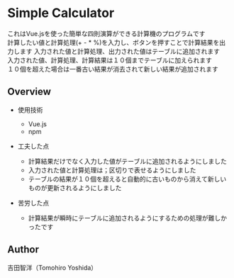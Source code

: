 # Simple Calculator

これはVue.jsを使った簡単な四則演算ができる計算機のプログラムです   
計算したい値と計算処理(+ - * %)を入力し、ボタンを押すことで計算結果を出力します 
入力された値と計算処理、出力された値はテーブルに追加されます  
入力された値、計算処理、計算結果は１０個までテーブルに加えられます  
１０個を超えた場合は一番古い結果が消去されて新しい結果が追加されます  

## Overview  
- 使用技術  
  - Vue.js
  - npm  
  
- 工夫した点
  - 計算結果だけでなく入力した値がテーブルに追加されるようにしました
  - 入力された値と計算処理は；区切りで表せるようにしました
  - テーブルの結果が１０個を超えると自動的に古いものから消えて新しいものが更新されるようにしました
  
- 苦労した点
  -  計算結果が瞬時にテーブルに追加されるようにするための処理が難しかったです
  
## Author  
吉田智洋（Tomohiro Yoshida）
